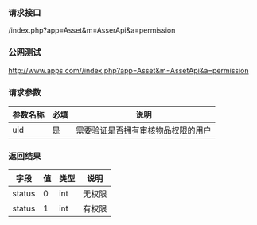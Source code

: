 ### **请求接口**
/index.php?app=Asset&m=AsserApi&a=permission



### **公网测试**
http://www.apps.com//index.php?app=Asset&m=AssetApi&a=permission

### **请求参数**

| 参数名称  |必填|     说明      |
|------|-----|------|
| uid     | 是 |   需要验证是否拥有审核物品权限的用户  |


### **返回结果**
|字段        |值          |类型    |说明        |
| ---------  |--------    |-------- |--------  |
| status      |0   |int    |无权限   |
| status         |1   |int    |有权限  |